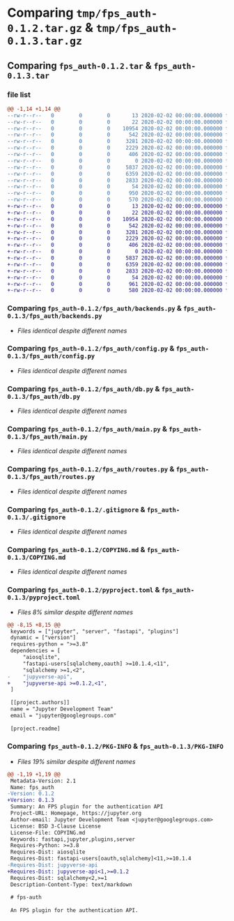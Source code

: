# Comparing `tmp/fps_auth-0.1.2.tar.gz` & `tmp/fps_auth-0.1.3.tar.gz`

## Comparing `fps_auth-0.1.2.tar` & `fps_auth-0.1.3.tar`

### file list

```diff
@@ -1,14 +1,14 @@
--rw-r--r--   0        0        0       13 2020-02-02 00:00:00.000000 fps_auth-0.1.2/MANIFEST.in
--rw-r--r--   0        0        0       22 2020-02-02 00:00:00.000000 fps_auth-0.1.2/fps_auth/__init__.py
--rw-r--r--   0        0        0    10954 2020-02-02 00:00:00.000000 fps_auth-0.1.2/fps_auth/backends.py
--rw-r--r--   0        0        0      542 2020-02-02 00:00:00.000000 fps_auth-0.1.2/fps_auth/config.py
--rw-r--r--   0        0        0     3281 2020-02-02 00:00:00.000000 fps_auth-0.1.2/fps_auth/db.py
--rw-r--r--   0        0        0     2229 2020-02-02 00:00:00.000000 fps_auth-0.1.2/fps_auth/main.py
--rw-r--r--   0        0        0      406 2020-02-02 00:00:00.000000 fps_auth-0.1.2/fps_auth/models.py
--rw-r--r--   0        0        0        0 2020-02-02 00:00:00.000000 fps_auth-0.1.2/fps_auth/py.typed
--rw-r--r--   0        0        0     5837 2020-02-02 00:00:00.000000 fps_auth-0.1.2/fps_auth/routes.py
--rw-r--r--   0        0        0     6359 2020-02-02 00:00:00.000000 fps_auth-0.1.2/.gitignore
--rw-r--r--   0        0        0     2833 2020-02-02 00:00:00.000000 fps_auth-0.1.2/COPYING.md
--rw-r--r--   0        0        0       54 2020-02-02 00:00:00.000000 fps_auth-0.1.2/README.md
--rw-r--r--   0        0        0      950 2020-02-02 00:00:00.000000 fps_auth-0.1.2/pyproject.toml
--rw-r--r--   0        0        0      570 2020-02-02 00:00:00.000000 fps_auth-0.1.2/PKG-INFO
+-rw-r--r--   0        0        0       13 2020-02-02 00:00:00.000000 fps_auth-0.1.3/MANIFEST.in
+-rw-r--r--   0        0        0       22 2020-02-02 00:00:00.000000 fps_auth-0.1.3/fps_auth/__init__.py
+-rw-r--r--   0        0        0    10954 2020-02-02 00:00:00.000000 fps_auth-0.1.3/fps_auth/backends.py
+-rw-r--r--   0        0        0      542 2020-02-02 00:00:00.000000 fps_auth-0.1.3/fps_auth/config.py
+-rw-r--r--   0        0        0     3281 2020-02-02 00:00:00.000000 fps_auth-0.1.3/fps_auth/db.py
+-rw-r--r--   0        0        0     2229 2020-02-02 00:00:00.000000 fps_auth-0.1.3/fps_auth/main.py
+-rw-r--r--   0        0        0      406 2020-02-02 00:00:00.000000 fps_auth-0.1.3/fps_auth/models.py
+-rw-r--r--   0        0        0        0 2020-02-02 00:00:00.000000 fps_auth-0.1.3/fps_auth/py.typed
+-rw-r--r--   0        0        0     5837 2020-02-02 00:00:00.000000 fps_auth-0.1.3/fps_auth/routes.py
+-rw-r--r--   0        0        0     6359 2020-02-02 00:00:00.000000 fps_auth-0.1.3/.gitignore
+-rw-r--r--   0        0        0     2833 2020-02-02 00:00:00.000000 fps_auth-0.1.3/COPYING.md
+-rw-r--r--   0        0        0       54 2020-02-02 00:00:00.000000 fps_auth-0.1.3/README.md
+-rw-r--r--   0        0        0      961 2020-02-02 00:00:00.000000 fps_auth-0.1.3/pyproject.toml
+-rw-r--r--   0        0        0      580 2020-02-02 00:00:00.000000 fps_auth-0.1.3/PKG-INFO
```

### Comparing `fps_auth-0.1.2/fps_auth/backends.py` & `fps_auth-0.1.3/fps_auth/backends.py`

 * *Files identical despite different names*

### Comparing `fps_auth-0.1.2/fps_auth/config.py` & `fps_auth-0.1.3/fps_auth/config.py`

 * *Files identical despite different names*

### Comparing `fps_auth-0.1.2/fps_auth/db.py` & `fps_auth-0.1.3/fps_auth/db.py`

 * *Files identical despite different names*

### Comparing `fps_auth-0.1.2/fps_auth/main.py` & `fps_auth-0.1.3/fps_auth/main.py`

 * *Files identical despite different names*

### Comparing `fps_auth-0.1.2/fps_auth/routes.py` & `fps_auth-0.1.3/fps_auth/routes.py`

 * *Files identical despite different names*

### Comparing `fps_auth-0.1.2/.gitignore` & `fps_auth-0.1.3/.gitignore`

 * *Files identical despite different names*

### Comparing `fps_auth-0.1.2/COPYING.md` & `fps_auth-0.1.3/COPYING.md`

 * *Files identical despite different names*

### Comparing `fps_auth-0.1.2/pyproject.toml` & `fps_auth-0.1.3/pyproject.toml`

 * *Files 8% similar despite different names*

```diff
@@ -8,15 +8,15 @@
 keywords = ["jupyter", "server", "fastapi", "plugins"]
 dynamic = ["version"]
 requires-python = ">=3.8"
 dependencies = [
     "aiosqlite",
     "fastapi-users[sqlalchemy,oauth] >=10.1.4,<11",
     "sqlalchemy >=1,<2",
-    "jupyverse-api",
+    "jupyverse-api >=0.1.2,<1",
 ]
 
 [[project.authors]]
 name = "Jupyter Development Team"
 email = "jupyter@googlegroups.com"
 
 [project.readme]
```

### Comparing `fps_auth-0.1.2/PKG-INFO` & `fps_auth-0.1.3/PKG-INFO`

 * *Files 19% similar despite different names*

```diff
@@ -1,19 +1,19 @@
 Metadata-Version: 2.1
 Name: fps_auth
-Version: 0.1.2
+Version: 0.1.3
 Summary: An FPS plugin for the authentication API
 Project-URL: Homepage, https://jupyter.org
 Author-email: Jupyter Development Team <jupyter@googlegroups.com>
 License: BSD 3-Clause License
 License-File: COPYING.md
 Keywords: fastapi,jupyter,plugins,server
 Requires-Python: >=3.8
 Requires-Dist: aiosqlite
 Requires-Dist: fastapi-users[oauth,sqlalchemy]<11,>=10.1.4
-Requires-Dist: jupyverse-api
+Requires-Dist: jupyverse-api<1,>=0.1.2
 Requires-Dist: sqlalchemy<2,>=1
 Description-Content-Type: text/markdown
 
 # fps-auth
 
 An FPS plugin for the authentication API.
```

